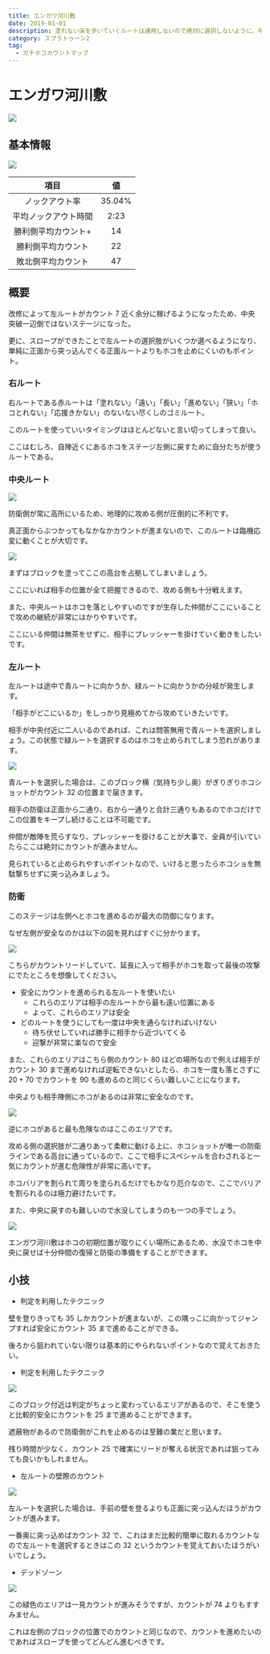 ```yaml
---
title: エンガワ河川敷
date: 2019-01-01
description: 塗れない床を歩いていくルートは通用しないので絶対に選択しないように、中央ないしは左ルートを使って攻めていくのが基本です
category: スプラトゥーン2
tag:
  - ガチホコカウントマップ
---
```


# エンガワ河川敷

![](https://pbs.twimg.com/media/EcZiBzYX0AAiIhy?format=png)

## 基本情報

![](https://pbs.twimg.com/media/EV-Gf97XgAAVbt7?format=png)

|         項目         |   値   |
| :------------------: | :----: |
|    ノックアウト率    | 35.04% |
| 平均ノックアウト時間 |  2:23  |
| 勝利側平均カウント+  |   14   |
|  勝利側平均カウント  |   22   |
|  敗北側平均カウント  |   47   |

## 概要

改修によって左ルートがカウント 7 近く余分に稼げるようになったため、中央突破一辺倒ではないステージになった。

更に、スロープができたことで左ルートの選択肢がいくつか選べるようになり、単純に正面から突っ込んでくる正面ルートよりもホコを止めにくいのもポイント。

### 右ルート

右ルートである赤ルートは「塗れない」「遠い」「長い」「進めない」「狭い」「ホコとれない」「応援きかない」のないない尽くしのゴミルート。

このルートを使っていいタイミングはほとんどないと言い切ってしまって良い。

ここはむしろ、自陣近くにあるホコをステージ左側に戻すために自分たちが使うルートである。

### 中央ルート

![](https://pbs.twimg.com/media/E3GWhX1VcAYZxIU?format=png)

防衛側が常に高所にいるため、地理的に攻める側が圧倒的に不利です。

真正面からぶつかってもなかなかカウントが進まないので、このルートは臨機応変に動くことが大切です。

![](https://pbs.twimg.com/media/E3GWjagVoAAGFsn?format=png)

まずはブロックを塗ってここの高台を占拠してしまいましょう。

ここにいれば相手の位置が全て把握できるので、攻める側も十分戦えます。

また、中央ルートはホコを落としやすいのですが生存した仲間がここにいることで攻めの継続が非常にはかりやすいです。

ここにいる仲間は無茶をせずに、相手にプレッシャーを掛けていく動きをしたいです。

### 左ルート

左ルートは途中で青ルートに向かうか、緑ルートに向かうかの分岐が発生します。

「相手がどこにいるか」をしっかり見極めてから攻めていきたいです。

相手が中央付近に二人いるのであれば、これは問答無用で青ルートを選択しましょう。この状態で緑ルートを選択するのはホコを止められてしまう恐れがあります。

![](https://pbs.twimg.com/media/E3GWld_VoAI2mWF?format=png)

青ルートを選択した場合は、このブロック横（気持ち少し奥）がぎりぎりホコショットがカウント 32 の位置まで届きます。

相手の防衛は正面から二通り、右から一通りと合計三通りもあるのでホコだけでこの位置をキープし続けることは不可能です。

仲間が敵陣を荒らすなり、プレッシャーを掛けることが大事で、全員が引いていたらここは絶対にカウントが進みません。

見られていると止められやすいポイントなので、いけると思ったらホコショを無駄撃ちせずに突っ込みましょう。

### 防衛

このステージは左側へとホコを進めるのが最大の防御になります。

なぜ左側が安全なのかは以下の図を見ればすぐに分かります。

![](https://pbs.twimg.com/media/E3GWoZ0VoAAEHoh?format=png)

こちらがカウントリードしていて、延長に入って相手がホコを取って最後の攻撃にでたところを想像してください。

- 安全にカウントを進められる左ルートを使いたい
  - これらのエリアは相手の左ルートから最も遠い位置にある
  - よって、これらのエリアは安全
- どのルートを使うにしても一度は中央を通らなければいけない
  - 待ち伏せしていれば勝手に相手から近づいてくる
  - 迎撃が非常に楽なので安全

また、これらのエリアはこちら側のカウント 80 ほどの場所なので例えば相手がカウント 30 まで進めなければ逆転できないとしたら、ホコを一度も落とさずに $20+70$ でカウントを 90 も進めるのと同じくらい難しいことになります。

中央よりも相手陣側にホコがあるのは非常に安全なのです。

![](https://pbs.twimg.com/media/E3GWqpNUcAU0GOX?format=png)

逆にホコがあると最も危険なのはここのエリアです。

攻める側の選択肢が二通りあって柔軟に動ける上に、ホコショットが唯一の防衛ラインである高台に通っているので、ここで相手にスペシャルを合わされると一気にカウントが進む危険性が非常に高いです。

ホコバリアを割られて周りを塗られるだけでもかなり厄介なので、ここでバリアを割られるのは極力避けたいです。

また、中央に戻すのも難しいので水没してしまうのも一つの手でしょう。

![](https://pbs.twimg.com/media/E3GWsZHVoAgDitu?format=png)

エンガワ河川敷はホコの初期位置が取りにくい場所にあるため、水没でホコを中央に戻せば十分仲間の復帰と防衛の準備をすることができます。

## 小技

- 判定を利用したテクニック

壁を登りきっても 35 しかカウントが進まないが、この隅っこに向かってジャンプすれば安全にカウント 35 まで進めることができる。

後ろから狙われていない限りは基本的にやられないポイントなので覚えておきたい。

- 判定を利用したテクニック

![](https://pbs.twimg.com/media/E3GWvT7VEAYH1QS?format=png)

このブロック付近は判定がちょっと変わっているエリアがあるので、そこを使うと比較的安全にカウントを 25 まで進めることができます。

遮蔽物があるので防衛側がこれを止めるのは至難の業だと思います。

残り時間が少なく、カウント 25 で確実にリードが奪える状況であれば狙ってみても良いかもしれません。

- 左ルートの壁際のカウント

![](https://pbs.twimg.com/media/E3GWxCgVEAI8iYd?format=png)

左ルートを選択した場合は、手前の壁を登るよりも正面に突っ込んだほうがカウントが進みます。

一番奥に突っ込めばカウント 32 で、これはまだ比較的簡単に取れるカウントなので左ルートを選択するときはこの 32 というカウントを覚えておいたほうがいいでしょう。

- デッドゾーン

![](https://pbs.twimg.com/media/E3GWy1HVgAQaFJw?format=png)

この緑色のエリアは一見カウントが進みそうですが、カウントが 74 よりもすすみません。

これは左側のブロックの位置でのカウントと同じなので、カウントを進めたいのであればスロープを使ってどんどん進むべきです。
